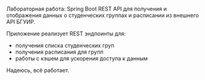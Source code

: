 Лабораторная работа: Spring Boot REST API для получения и отображения данных о студенческих группах и расписании из внешнего API БГУИР.

Приложение реализует REST эндпоинты для:
- получения списка студенческих груп
- получения расписания для групп
- работы с кэшем для ускорения доступа к данным

Надеюсь, всё работает.
